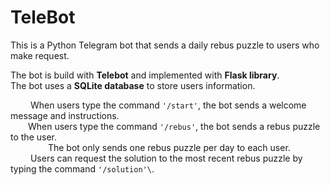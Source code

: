 # TeleBot

This is a Python Telegram bot that sends a daily rebus puzzle to users who make request. 

The bot is build with **Telebot** and implemented with **Flask library**.\
The bot uses a **SQLite database** to store users information.

&emsp;&emsp; When users type the command `'/start'`, the bot sends a welcome message and instructions.\
&emsp;&emsp;When users type the command `'/rebus'`, the bot sends a rebus puzzle to the user.\
&emsp;&emsp;&emsp;&emsp; The bot only sends one rebus puzzle per day to each user.\
&emsp;&emsp; Users can request the solution to the most recent rebus puzzle by typing the command `'/solution'\`.
